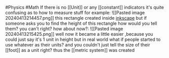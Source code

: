 #Physics #Math 
If there is no [[Unit]] or any [[constant]] indicators it's quite confusing as to how to measure stuff for example:
![[Pasted image 20240413214457.png]]
this rectangle created inside [inkscape](https://inkscape.org) but if someone asks you to find the height of this rectangle how would you tell them?
you can't right?
how about now?:
![[Pasted image 20240413215425.png]] 
well now it became a little easier ,because you could just say it's 1 unit in height
but in real world what if people started to use whatever as their units? and you couldn't just tell the size of their [[foot]] as a unit right? thus the [[metric system]] was created